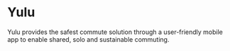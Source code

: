# Yulu
Yulu provides the safest commute solution through a user-friendly mobile app to enable shared, solo and sustainable commuting.
